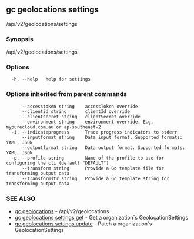 ## gc geolocations settings

/api/v2/geolocations/settings

### Synopsis

/api/v2/geolocations/settings

### Options

```
  -h, --help   help for settings
```

### Options inherited from parent commands

```
      --accesstoken string    accessToken override
      --clientid string       clientId override
      --clientsecret string   clientSecret override
      --environment string    environment override. E.g. mypurecloud.com.au or ap-southeast-2
  -i, --indicateprogress      Trace progress indicators to stderr
      --inputformat string    Data input format. Supported formats: YAML, JSON
      --outputformat string   Data output format. Supported formats: YAML, JSON
  -p, --profile string        Name of the profile to use for configuring the cli (default "DEFAULT")
      --transform string      Provide a Go template file for transforming output data
      --transformstr string   Provide a Go template string for transforming output data
```

### SEE ALSO

* [gc geolocations](gc_geolocations.html)	 - /api/v2/geolocations
* [gc geolocations settings get](gc_geolocations_settings_get.html)	 - Get a organization`s GeolocationSettings
* [gc geolocations settings update](gc_geolocations_settings_update.html)	 - Patch a organization`s GeolocationSettings


